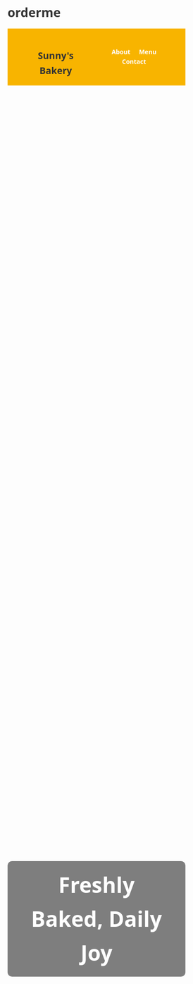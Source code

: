 # orderme
<!DOCTYPE html>
<html lang="en">
<head>
  <meta charset="UTF-8" />
  <meta name="viewport" content="width=device-width, initial-scale=1.0" />
  <title>Sany's Bakery</title>
  <style>
    * {
      margin: 0; padding: 0; box-sizing: border-box;
      scroll-behavior: smooth;
    }
    body {
      font-family: 'Segoe UI', sans-serif;
      color: #333;
      line-height: 1.6;
    }
    header {
      background: #f8b400;
      padding: 1rem 2rem;
      display: flex;
      justify-content: space-between;
      align-items: center;
    }
    nav a {
      margin-left: 1rem;
      text-decoration: none;
      color: white;
      font-weight: bold;
    }
    .hero {
      background: url('https://images.unsplash.com/photo-1600891963935-c900c1b7b03e') no-repeat center/cover;
      height: 90vh;
      color: white;
      display: flex;
      align-items: center;
      justify-content: center;
      flex-direction: column;
      text-align: center;
    }
    .hero h1 {
      font-size: 3rem;
      background: rgba(0, 0, 0, 0.5);
      padding: 1rem 2rem;
      border-radius: 10px;
    }
    section {
      padding: 4rem 2rem;
    }
    .about, .services, .contact {
      max-width: 800px;
      margin: auto;
    }
    .services ul {
      list-style: none;
      padding: 0;
    }
    .services li {
      background: #f0f0f0;
      margin-bottom: 1rem;
      padding: 1rem;
      border-radius: 8px;
    }
    .contact a {
      display: inline-block;
      margin-top: 1rem;
      padding: 0.75rem 1.5rem;
      background: #f8b400;
      color: white;
      text-decoration: none;
      border-radius: 5px;
    }
    footer {
      background: #333;
      color: white;
      text-align: center;
      padding: 1rem;
    }
    @media (max-width: 600px) {
      .hero h1 { font-size: 2rem; }
      nav a { margin: 0 0.5rem; }
    }
  </style>
  <script>
  function openOrderForm(itemName) {
    document.getElementById('orderItem').value = itemName;
    document.getElementById('orderTitle').innerText = `Order: ${itemName}`;
    document.getElementById('orderModal').style.display = 'flex';
  }

  function closeForm() {
    document.getElementById('orderModal').style.display = 'none';
  }
</script>

</head>
<body>

  <header>
    <h2>Sunny's Bakery</h2>
    <nav>
      <a href="#about">About</a>
      <a href="#services">Menu</a>
      <a href="#contact">Contact</a>
    </nav>
  </header>

  <div class="hero">
    <h1>Freshly Baked, Daily Joy</h1>
  </div>

  <section id="about" class="about">
    <h2>About Us</h2>
    <p>We are a small, family-run bakery serving fresh bread, cakes, and pastries every day. From our oven to your heart!</p>
  </section>

  <section id="services" class="services">
  <h2>Our Menu</h2>
  <ul>
    <li onclick="openOrderForm('Croissant')">🥐 Croissant</li>
    <li onclick="openOrderForm('Cheesecake')">🍰 Cheesecake</li>
    <li onclick="openOrderForm('Artisan Bread')">🍞 Artisan Bread</li>
    <li onclick="openOrderForm('Birthday Cake')">🎂 Custom Cake</li>
  </ul>
</section>

<!-- Hidden Order Form Modal -->
<div id="orderModal" style="display:none; position:fixed; top:0; left:0; width:100%; height:100%; background:rgba(0,0,0,0.5); justify-content:center; align-items:center;">
  <div style="background:white; padding:2rem; border-radius:10px; max-width:400px; width:90%; position:relative;">
    <span style="position:absolute; top:10px; right:15px; cursor:pointer; font-weight:bold;" onclick="closeForm()">✖</span>
    <h3 id="orderTitle">Order</h3>
    <form action="https://formspree.io/f/mrbqjpzq" method="POST">
      <input type="hidden" name="Item" id="orderItem">
      <label>Name:</label><br>
      <input type="text" name="Name" required style="width:100%; margin-bottom:10px;"><br>
      <label>Email:</label><br>
      <input type="email" name="Email" required style="width:100%; margin-bottom:10px;"><br>
      <label>Quantity:</label><br>
      <input type="number" name="Quantity" min="1" value="1" style="width:100%; margin-bottom:10px;"><br>
      <button type="submit" style="background:#f8b400; color:white; border:none; padding:0.5rem 1rem; border-radius:5px;">Place Order</button>
    </form>
  </div>
</div>

  <section id="contact" class="contact">
    <h2>Get in Touch</h2>
    <p>Visit us at 123 Main Street, or email us with your order.</p>
    <a href="mailto:sanydirghangi84@gmail.com">Email Us</a>
  </section>

  <footer>
    <p>&copy; 2025 Sany's Bakery</p>
  </footer>

</body>
</html>

